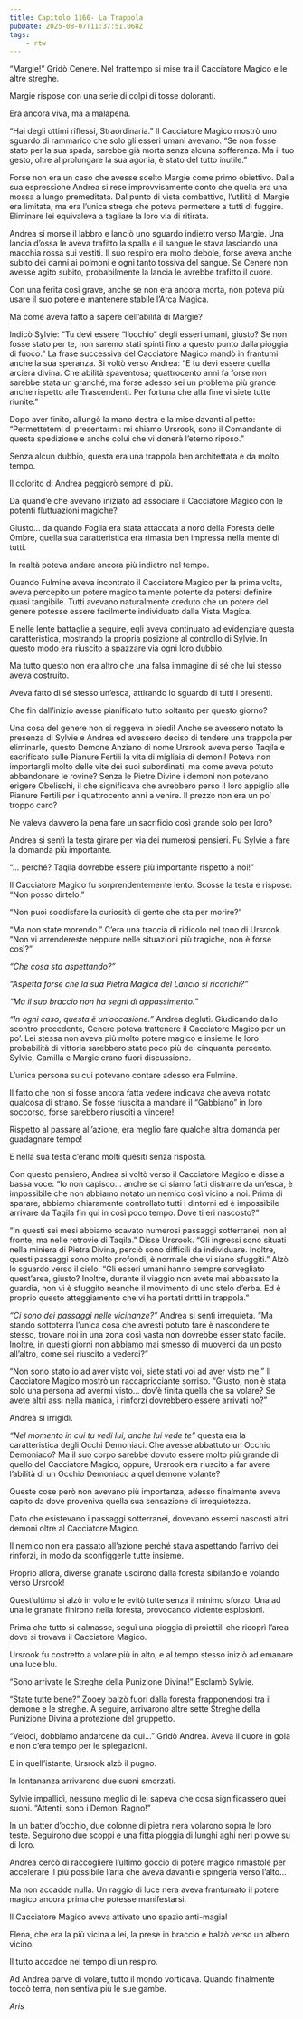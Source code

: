 ```yaml
---
title: Capitolo 1160- La Trappola
pubDate: 2025-08-07T11:37:51.068Z
tags:
    - rtw
---
```













“Margie!” Gridò Cenere. Nel frattempo si mise tra il Cacciatore Magico e le altre streghe.






Margie rispose con una serie di colpi di tosse doloranti.






Era ancora viva, ma a malapena.






“Hai degli ottimi riflessi, Straordinaria.” Il Cacciatore Magico mostrò uno sguardo di rammarico che solo gli esseri umani avevano. “Se non fosse stato per la sua spada, sarebbe già morta senza alcuna sofferenza. Ma il tuo gesto, oltre al prolungare la sua agonia, è stato del tutto inutile.”






Forse non era un caso che avesse scelto Margie come primo obiettivo. Dalla sua espressione Andrea si rese improvvisamente conto che quella era una mossa a lungo premeditata. Dal punto di vista combattivo, l’utilità di Margie era limitata, ma era l’unica strega che poteva permettere a tutti di fuggire. Eliminare lei equivaleva a tagliare la loro via di ritirata.






Andrea si morse il labbro e lanciò uno sguardo indietro verso Margie. Una lancia d’ossa le aveva trafitto la spalla e il sangue le stava lasciando una macchia rossa sui vestiti. Il suo respiro era molto debole, forse aveva anche subito dei danni ai polmoni e ogni tanto tossiva del sangue. Se Cenere non avesse agito subito, probabilmente la lancia le avrebbe trafitto il cuore.






Con una ferita così grave, anche se non era ancora morta, non poteva più usare il suo potere e mantenere stabile l’Arca Magica.






Ma come aveva fatto a sapere dell’abilità di Margie?






Indicò Sylvie: “Tu devi essere “l’occhio” degli esseri umani, giusto? Se non fosse stato per te, non saremo stati spinti fino a questo punto dalla pioggia di fuoco.” La frase successiva del Cacciatore Magico mandò in frantumi anche la sua speranza. Si voltò verso Andrea: “E tu devi essere quella arciera divina. Che abilità spaventosa; quattrocento anni fa forse non sarebbe stata un granché, ma forse adesso sei un problema più grande anche rispetto alle Trascendenti. Per fortuna che alla fine vi siete tutte riunite.”






Dopo aver finito, allungò la mano destra e la mise davanti al petto: “Permettetemi di presentarmi: mi chiamo Ursrook, sono il Comandante di questa spedizione e anche colui che vi donerà l’eterno riposo.”






Senza alcun dubbio, questa era una trappola ben architettata e da molto tempo.






Il colorito di Andrea peggiorò sempre di più.






Da quand’è che avevano iniziato ad associare il Cacciatore Magico con le potenti fluttuazioni magiche?






Giusto... da quando Foglia era stata attaccata a nord della Foresta delle Ombre, quella sua caratteristica era rimasta ben impressa nella mente di tutti.






In realtà poteva andare ancora più indietro nel tempo.






Quando Fulmine aveva incontrato il Cacciatore Magico per la prima volta, aveva percepito un potere magico talmente potente da potersi definire quasi tangibile. Tutti avevano naturalmente creduto che un potere del genere potesse essere facilmente individuato dalla Vista Magica.






E nelle lente battaglie a seguire, egli aveva continuato ad evidenziare questa caratteristica, mostrando la propria posizione al controllo di Sylvie. In questo modo era riuscito a spazzare via ogni loro dubbio.






Ma tutto questo non era altro che una falsa immagine di sé che lui stesso aveva costruito.






Aveva fatto di sé stesso un’esca, attirando lo sguardo di tutti i presenti.






Che fin dall’inizio avesse pianificato tutto soltanto per questo giorno?






Una cosa del genere non si reggeva in piedi! Anche se avessero notato la presenza di Sylvie e Andrea ed avessero deciso di tendere una trappola per eliminarle, questo Demone Anziano di nome Ursrook aveva perso Taqila e sacrificato sulle Pianure Fertili la vita di migliaia di demoni! Poteva non importargli molto delle vite dei suoi subordinati, ma come aveva potuto abbandonare le rovine? Senza le Pietre Divine i demoni non potevano erigere Obelischi, il che significava che avrebbero perso il loro appiglio alle Pianure Fertili per i quattrocento anni a venire. Il prezzo non era un po’ troppo caro?






Ne valeva davvero la pena fare un sacrificio così grande solo per loro?






Andrea si sentì la testa girare per via dei numerosi pensieri. Fu Sylvie a fare la domanda più importante.






“... perché? Taqila dovrebbe essere più importante rispetto a noi!”






Il Cacciatore Magico fu sorprendentemente lento. Scosse la testa e rispose: “Non posso dirtelo.”






“Non puoi soddisfare la curiosità di gente che sta per morire?”






“Ma non state morendo.” C’era una traccia di ridicolo nel tono di Ursrook. “Non vi arrendereste neppure nelle situazioni più tragiche, non è forse così?”






<em>“Che cosa sta aspettando?”</em>






<em>“Aspetta forse che la sua Pietra Magica del Lancio si ricarichi?”</em>






<em>“Ma il suo braccio non ha segni di appassimento.”</em>






<em>“In ogni caso, questa è un’occasione.” </em>Andrea deglutì. Giudicando dallo scontro precedente, Cenere poteva trattenere il Cacciatore Magico per un po’. Lei stessa non aveva più molto potere magico e insieme le loro probabilità di vittoria sarebbero state poco più del cinquanta percento. Sylvie, Camilla e Margie erano fuori discussione.






L’unica persona su cui potevano contare adesso era Fulmine.






Il fatto che non si fosse ancora fatta vedere indicava che aveva notato qualcosa di strano. Se fosse riuscita a mandare il “Gabbiano” in loro soccorso, forse sarebbero riusciti a vincere!






Rispetto al passare all’azione, era meglio fare qualche altra domanda per guadagnare tempo!






E nella sua testa c’erano molti quesiti senza risposta.






Con questo pensiero, Andrea si voltò verso il Cacciatore Magico e disse a bassa voce: “Io non capisco... anche se ci siamo fatti distrarre da un’esca, è impossibile che non abbiamo notato un nemico così vicino a noi. Prima di sparare, abbiamo chiaramente controllato tutti i dintorni ed è impossibile arrivare da Taqila fin qui in così poco tempo. Dove ti eri nascosto?”






“In questi sei mesi abbiamo scavato numerosi passaggi sotterranei, non al fronte, ma nelle retrovie di Taqila.” Disse Ursrook. “Gli ingressi sono situati nella miniera di Pietra Divina, perciò sono difficili da individuare. Inoltre, questi passaggi sono molto profondi, è normale che vi siano sfuggiti.” Alzò lo sguardo verso il cielo. “Gli esseri umani hanno sempre sorvegliato quest’area, giusto? Inoltre, durante il viaggio non avete mai abbassato la guardia, non vi è sfuggito neanche il movimento di uno stelo d’erba. Ed è proprio questo atteggiamento che vi ha portati dritti in trappola.”






<em>“Ci sono dei passaggi nelle vicinanze?” </em>Andrea si sentì irrequieta. “Ma stando sottoterra l’unica cosa che avresti potuto fare è nascondere te stesso, trovare noi in una zona così vasta non dovrebbe esser stato facile. Inoltre, in questi giorni non abbiamo mai smesso di muoverci da un posto all’altro, come sei riuscito a vederci?”






“Non sono stato io ad aver visto voi, siete stati voi ad aver visto me.” Il Cacciatore Magico mostrò un raccapricciante sorriso. “Giusto, non è stata solo una persona ad avermi visto... dov’è finita quella che sa volare? Se avete altri assi nella manica, i rinforzi dovrebbero essere arrivati no?”






Andrea si irrigidì.






<em>“Nel momento in cui tu vedi lui, anche lui vede te” </em>questa era la caratteristica degli Occhi Demoniaci. Che avesse abbattuto un Occhio Demoniaco? Ma il suo corpo sarebbe dovuto essere molto più grande di quello del Cacciatore Magico, oppure, Ursrook era riuscito a far avere l’abilità di un Occhio Demoniaco a quel demone volante?






Queste cose però non avevano più importanza, adesso finalmente aveva capito da dove proveniva quella sua sensazione di irrequietezza.






Dato che esistevano i passaggi sotterranei, dovevano esserci nascosti altri demoni oltre al Cacciatore Magico.






Il nemico non era passato all’azione perché stava aspettando l’arrivo dei rinforzi, in modo da sconfiggerle tutte insieme.






Proprio allora, diverse granate uscirono dalla foresta sibilando e volando verso Ursrook!






Quest’ultimo si alzò in volo e le evitò tutte senza il minimo sforzo. Una ad una le granate finirono nella foresta, provocando violente esplosioni.






Prima che tutto si calmasse, seguì una pioggia di proiettili che ricoprì l’area dove si trovava il Cacciatore Magico.






Ursrook fu costretto a volare più in alto, e al tempo stesso iniziò ad emanare una luce blu.






“Sono arrivate le Streghe della Punizione Divina!” Esclamò Sylvie.






“State tutte bene?” Zooey balzò fuori dalla foresta frapponendosi tra il demone e le streghe. A seguire, arrivarono altre sette Streghe della Punizione Divina a protezione del gruppetto.






“Veloci, dobbiamo andarcene da qui...” Gridò Andrea. Aveva il cuore in gola e non c’era tempo per le spiegazioni.






E in quell’istante, Ursrook alzò il pugno.






In lontananza arrivarono due suoni smorzati.






Sylvie impallidì, nessuno meglio di lei sapeva che cosa significassero quei suoni. “Attenti, sono i Demoni Ragno!”






In un batter d’occhio, due colonne di pietra nera volarono sopra le loro teste. Seguirono due scoppi e una fitta pioggia di lunghi aghi neri piovve su di loro.






Andrea cercò di raccogliere l’ultimo goccio di potere magico rimastole per accelerare il più possibile l’aria che aveva davanti e spingerla verso l’alto...






Ma non accadde nulla. Un raggio di luce nera aveva frantumato il potere magico ancora prima che potesse manifestarsi.






Il Cacciatore Magico aveva attivato uno spazio anti-magia!






Elena, che era la più vicina a lei, la prese in braccio e balzò verso un albero vicino.






Il tutto accadde nel tempo di un respiro.






Ad Andrea parve di volare, tutto il mondo vorticava. Quando finalmente toccò terra, non sentiva più le sue gambe.






<em>Aris</em>


                                


                                



